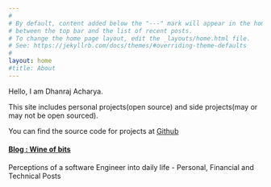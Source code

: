 ```yaml
---
#
# By default, content added below the "---" mark will appear in the home page
# between the top bar and the list of recent posts.
# To change the home page layout, edit the _layouts/home.html file.
# See: https://jekyllrb.com/docs/themes/#overriding-theme-defaults
#
layout: home
#title: About
---
```


Hello, I am Dhanraj Acharya. 

This site includes personal projects(open source) and side projects(may or may not be open sourced).

You can find the source code for projects at [Github](https://github.com/drex44)

#### [Blog : Wine of bits](http://www.wineofbits.com/)
Perceptions of a software Engineer into daily life - Personal, Financial and Technical Posts
